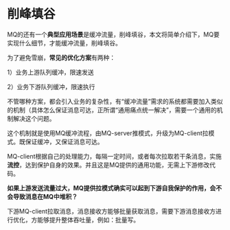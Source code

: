 # 削峰填谷

MQ的还有一个**典型应用场景**是缓冲流量，削峰填谷，本文将简单介绍下，MQ要实现什么细节，才能缓冲流量，削峰填谷。

为了避免雪崩，**常见的优化方案**有两种：

1）业务上游队列缓冲，限速发送

2）业务下游队列缓冲，限速执行



不管哪种方案，都会引入业务的复杂性，有“缓冲流量”需求的系统都需要加入类似的机制（具体怎么保证消息可达，正所谓“通用痛点统一解决”，需要一个通用的机制解决这个问题。



这个机制就是使用MQ缓冲流程，由MQ-server推模式，升级为MQ-client拉模式。既保证缓冲，又保证消息可达。

MQ-client根据自己的处理能力，每隔一定时间，或者每次拉取若干条消息，实施**流控**，达到保护自身的效果。并且这是MQ提供的通用功能，无需上下游修改代码。





**如果上游发送流量过大，MQ提供拉模式确实可以起到下游自我保护的作用，会不会导致消息在MQ中堆积？**

下游MQ-client拉取消息，消息接收方能够批量获取消息，需要下游消息接收方进行优化，方能够提升整体吞吐量，例如：批量写。